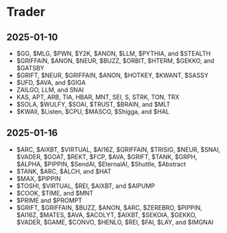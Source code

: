 # Trader

## 2025-01-10

- $GG, $MLG, $PWN, $Y2K, $ANON, $LLM, $PYTHIA, and $STEALTH
- $GRIFFAIN, $ANON, $NEUR, $BUZZ, $ORBIT, $HTERM, $GEKKO, and $GATSBY
- $GRIFT, $NEUR, $GRIFFAIN, $ANON, $HOTKEY, $KWANT, $SASSY
- $UFD, $AVA, and $GIGA
- ZAILGO, LLM, and SNAI
- KAS, APT, ARB, TIA, HBAR, MNT, SEI, S, STRK, TON, TRX
- $SOLA, $WULFY, $SOAI, $TRUST, $BRAIN, and $MLT 
- $KWAII, $Listen, $CPU, $MASCO, $Shigga, and $HAL
 
## 2025-01-16

- $ARC, $AIXBT, $VIRTUAL, $AI16Z, $GRIFFAIN, $TRISIG, $NEUR, $SNAI, $VADER, $GOAT, $REKT, $FCP, $AVA, $GRIFT, $TANK, $GRPH, $ALPHA, $PIPPIN, $SendAI, $EternalAI, $Shuttle, $Abstract
- $TANK, $ARC, $ALCH, and $HAT
- $MAX, $PIPPIN
- $TOSHI, $VIRTUAL, $REI, $AIXBT, and $AIPUMP
- $COOK, $TIME, and $MNT
- $PRIME and $PROMPT
- $GRIFT, $GRIFFAIN, $BUZZ, $ANON, $ARC, $ZEREBRO, $PIPPIN, $AI16Z, $MATES, $AVA, $ACOLYT, $AIXBT, $SEKOIA, $GEKKO, $VADER, $GAME, $CONVO, $HENLO, $REI, $FAI, $LAY, and $IMGNAI
 

